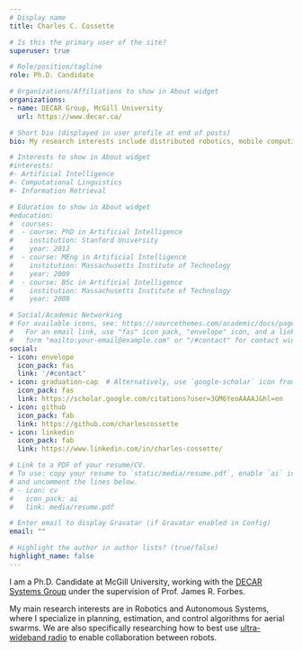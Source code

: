 ```yaml
---
# Display name
title: Charles C. Cossette

# Is this the primary user of the site?
superuser: true

# Role/position/tagline
role: Ph.D. Candidate

# Organizations/Affiliations to show in About widget
organizations:
- name: DECAR Group, McGill University
  url: https://www.decar.ca/

# Short bio (displayed in user profile at end of posts)
bio: My research interests include distributed robotics, mobile computing and programmable matter.

# Interests to show in About widget
#interests:
#- Artificial Intelligence
#- Computational Linguistics
#- Information Retrieval

# Education to show in About widget
#education:
#  courses:
#  - course: PhD in Artificial Intelligence
#    institution: Stanford University
#    year: 2012
#  - course: MEng in Artificial Intelligence
#    institution: Massachusetts Institute of Technology
#    year: 2009
#  - course: BSc in Artificial Intelligence
#    institution: Massachusetts Institute of Technology
#    year: 2008

# Social/Academic Networking
# For available icons, see: https://sourcethemes.com/academic/docs/page-builder/#icons
#   For an email link, use "fas" icon pack, "envelope" icon, and a link in the
#   form "mailto:your-email@example.com" or "/#contact" for contact widget.
social:
- icon: envelope
  icon_pack: fas
  link: '/#contact'
- icon: graduation-cap  # Alternatively, use `google-scholar` icon from `ai` icon pack
  icon_pack: fas
  link: https://scholar.google.com/citations?user=3GM6YeoAAAAJ&hl=en
- icon: github
  icon_pack: fab
  link: https://github.com/charlescossette
- icon: linkedin
  icon_pack: fab
  link: https://www.linkedin.com/in/charles-cossette/

# Link to a PDF of your resume/CV.
# To use: copy your resume to `static/media/resume.pdf`, enable `ai` icons in `params.toml`, 
# and uncomment the lines below.
# - icon: cv
#   icon_pack: ai
#   link: media/resume.pdf

# Enter email to display Gravatar (if Gravatar enabled in Config)
email: ""

# Highlight the author in author lists? (true/false)
highlight_name: false
---
```


I am a Ph.D. Candidate at McGill University, working with the [DECAR Systems Group](https://www.decar.ca/) under the supervision of Prof. James R. Forbes.

My main research interests are in Robotics and Autonomous Systems, where I specialize in planning, estimation, and control algorithms for aerial swarms. We are also specifically researching how to best use [ultra-wideband radio](https://www.decawave.com/technology1/) to enable collaboration between robots.

[//]: # ({{< icon name="download" pack="fas" >}} Download my {{< staticref "media/demo_resume.pdf" "newtab" >}}resumé{{< /staticref >}}.)
